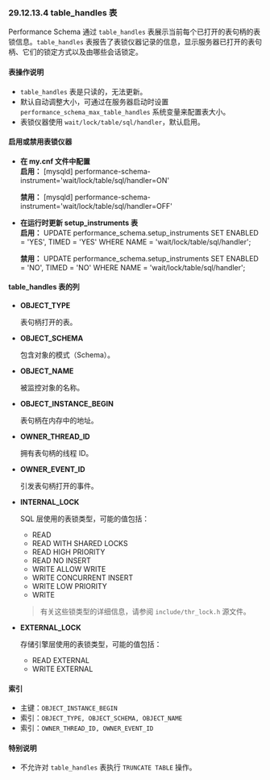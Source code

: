 ### 29.12.13.4 table_handles 表

Performance Schema 通过 `table_handles` 表展示当前每个已打开的表句柄的表锁信息。`table_handles` 表报告了表锁仪器记录的信息，显示服务器已打开的表句柄、它们的锁定方式以及由哪些会话锁定。

#### 表操作说明

- `table_handles` 表是只读的，无法更新。
- 默认自动调整大小，可通过在服务器启动时设置 `performance_schema_max_table_handles` 系统变量来配置表大小。
- 表锁仪器使用 `wait/lock/table/sql/handler`，默认启用。

#### 启用或禁用表锁仪器

- **在 my.cnf 文件中配置**  
  **启用：**
  [mysqld]
  performance-schema-instrument='wait/lock/table/sql/handler=ON'

  **禁用：**
  [mysqld]
  performance-schema-instrument='wait/lock/table/sql/handler=OFF'

- **在运行时更新 setup_instruments 表**  
  **启用：**
  UPDATE performance_schema.setup_instruments
  SET ENABLED = 'YES', TIMED = 'YES'
  WHERE NAME = 'wait/lock/table/sql/handler';

  **禁用：**
  UPDATE performance_schema.setup_instruments
  SET ENABLED = 'NO', TIMED = 'NO'
  WHERE NAME = 'wait/lock/table/sql/handler';

#### table_handles 表的列

- **OBJECT_TYPE**  

  表句柄打开的表。

- **OBJECT_SCHEMA**  

  包含对象的模式（Schema）。

- **OBJECT_NAME**  

  被监控对象的名称。

- **OBJECT_INSTANCE_BEGIN**  

  表句柄在内存中的地址。

- **OWNER_THREAD_ID**  

  拥有表句柄的线程 ID。

- **OWNER_EVENT_ID**  

  引发表句柄打开的事件。

- **INTERNAL_LOCK**  

  SQL 层使用的表锁类型，可能的值包括：
  - READ
  - READ WITH SHARED LOCKS
  - READ HIGH PRIORITY
  - READ NO INSERT
  - WRITE ALLOW WRITE
  - WRITE CONCURRENT INSERT
  - WRITE LOW PRIORITY
  - WRITE  

  > 有关这些锁类型的详细信息，请参阅 `include/thr_lock.h` 源文件。

- **EXTERNAL_LOCK**  

  存储引擎层使用的表锁类型，可能的值包括：
  - READ EXTERNAL
  - WRITE EXTERNAL

#### 索引

- 主键：`OBJECT_INSTANCE_BEGIN`
- 索引：`OBJECT_TYPE, OBJECT_SCHEMA, OBJECT_NAME`
- 索引：`OWNER_THREAD_ID, OWNER_EVENT_ID`

#### 特别说明

- 不允许对 `table_handles` 表执行 `TRUNCATE TABLE` 操作。